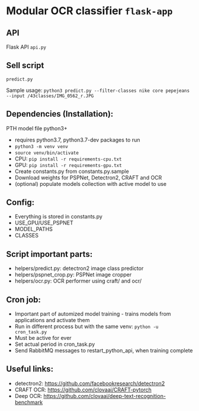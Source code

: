 # Modular OCR classifier `flask-app`

## API

Flask API `api.py`

## Sell script
`predict.py`

Sample usage:
`python3 predict.py --filter-classes nike core pepejeans --input /43classes/IMG_0562_r.JPG`

## Dependencies (Installation):
PTH model file
python3+
- requires python3.7, python3.7-dev packages to run
- `python3 -m venv venv`
- `source venv/bin/activate`
- CPU: `pip install -r requirements-cpu.txt`
- GPU: `pip install -r requirements-gpu.txt`
- Create constants.py from constants.py.sample
- Download weights for PSPNet, Detectron2, CRAFT and OCR
- (optional) populate models collection with active model to use

## Config:
- Everything is stored in constants.py
- USE_GPU/USE_PSPNET
- MODEL_PATHS
- CLASSES

## Script important parts:
- helpers/predict.py: detectron2 image class predictor
- helpers/pspnet_crop.py: PSPNet image cropper
- helpers/ocr.py: OCR performer using craft/ and ocr/

## Cron job:
- Important part of automized model training - trains models 
from applications and activate them
- Run in different process but with the same venv: `python -u cron_task.py`
- Must be active for ever
- Set actual period in cron_task.py
- Send RabbitMQ messages to restart_python_api, when training complete

## Useful links:
- detectron2: https://github.com/facebookresearch/detectron2
- CRAFT OCR: https://github.com/clovaai/CRAFT-pytorch
- Deep OCR: https://github.com/clovaai/deep-text-recognition-benchmark
